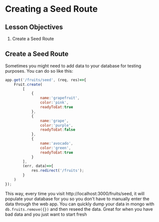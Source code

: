 # Creating a Seed Route

## Lesson Objectives

1. Create a Seed Route

## Create a Seed Route

Sometimes you might need to add data to your database for testing purposes.  You can do so like this:

```javascript
app.get('/fruits/seed', (req, res)=>{
    Fruit.create(
        [
            {
                name:'grapefruit',
                color:'pink',
                readyToEat:true
            },
            {
                name:'grape',
                color:'purple',
                readyToEat:false
            },
            {
                name:'avocado',
                color:'green',
                readyToEat:true
            }
        ], 
        (err, data)=>{
            res.redirect('/fruits');
        }
    )
});
```

This way, every time you visit http://localhost:3000/fruits/seed, it will populate your database for you so you don't have to manually enter the data through the web app.  You can quickly dump your data in mongo with `db.fruits.remove({})` and then reseed the data.  Great for when you have bad data and you just want to start fresh
